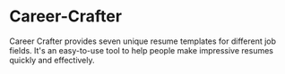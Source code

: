 # Career-Crafter
 Career Crafter provides seven unique resume templates for different job fields. It's an easy-to-use tool to help people make impressive resumes quickly and effectively.
